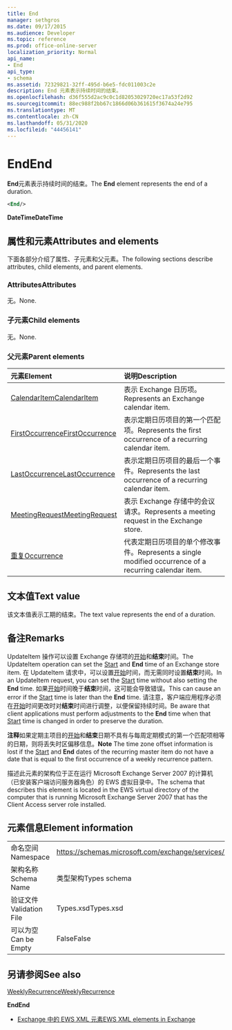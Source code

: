 ```yaml
---
title: End
manager: sethgros
ms.date: 09/17/2015
ms.audience: Developer
ms.topic: reference
ms.prod: office-online-server
localization_priority: Normal
api_name:
- End
api_type:
- schema
ms.assetid: 72329821-32ff-495d-b6e5-fdc011003c2e
description: End 元素表示持续时间的结束。
ms.openlocfilehash: d36f555d2ac9c0c1d82053029720ec17a53f2d92
ms.sourcegitcommit: 88ec988f2bb67c1866d06b361615f3674a24e795
ms.translationtype: MT
ms.contentlocale: zh-CN
ms.lasthandoff: 05/31/2020
ms.locfileid: "44456141"
---
```

# <a name="end"></a><span data-ttu-id="51a62-103">End</span><span class="sxs-lookup"><span data-stu-id="51a62-103">End</span></span>

<span data-ttu-id="51a62-104">**End**元素表示持续时间的结束。</span><span class="sxs-lookup"><span data-stu-id="51a62-104">The **End** element represents the end of a duration.</span></span> 
  
```xml
<End/>
```

 <span data-ttu-id="51a62-105">**DateTime**</span><span class="sxs-lookup"><span data-stu-id="51a62-105">**DateTime**</span></span>
## <a name="attributes-and-elements"></a><span data-ttu-id="51a62-106">属性和元素</span><span class="sxs-lookup"><span data-stu-id="51a62-106">Attributes and elements</span></span>

<span data-ttu-id="51a62-107">下面各部分介绍了属性、子元素和父元素。</span><span class="sxs-lookup"><span data-stu-id="51a62-107">The following sections describe attributes, child elements, and parent elements.</span></span>
  
### <a name="attributes"></a><span data-ttu-id="51a62-108">Attributes</span><span class="sxs-lookup"><span data-stu-id="51a62-108">Attributes</span></span>

<span data-ttu-id="51a62-109">无。</span><span class="sxs-lookup"><span data-stu-id="51a62-109">None.</span></span>
  
### <a name="child-elements"></a><span data-ttu-id="51a62-110">子元素</span><span class="sxs-lookup"><span data-stu-id="51a62-110">Child elements</span></span>

<span data-ttu-id="51a62-111">无。</span><span class="sxs-lookup"><span data-stu-id="51a62-111">None.</span></span>
  
### <a name="parent-elements"></a><span data-ttu-id="51a62-112">父元素</span><span class="sxs-lookup"><span data-stu-id="51a62-112">Parent elements</span></span>

|<span data-ttu-id="51a62-113">**元素**</span><span class="sxs-lookup"><span data-stu-id="51a62-113">**Element**</span></span>|<span data-ttu-id="51a62-114">**说明**</span><span class="sxs-lookup"><span data-stu-id="51a62-114">**Description**</span></span>|
|:-----|:-----|
|[<span data-ttu-id="51a62-115">CalendarItem</span><span class="sxs-lookup"><span data-stu-id="51a62-115">CalendarItem</span></span>](calendaritem.md) <br/> |<span data-ttu-id="51a62-116">表示 Exchange 日历项。</span><span class="sxs-lookup"><span data-stu-id="51a62-116">Represents an Exchange calendar item.</span></span>  <br/> |
|[<span data-ttu-id="51a62-117">FirstOccurrence</span><span class="sxs-lookup"><span data-stu-id="51a62-117">FirstOccurrence</span></span>](firstoccurrence.md) <br/> |<span data-ttu-id="51a62-118">表示定期日历项目的第一个匹配项。</span><span class="sxs-lookup"><span data-stu-id="51a62-118">Represents the first occurrence of a recurring calendar item.</span></span>  <br/> |
|[<span data-ttu-id="51a62-119">LastOccurrence</span><span class="sxs-lookup"><span data-stu-id="51a62-119">LastOccurrence</span></span>](lastoccurrence.md) <br/> |<span data-ttu-id="51a62-120">表示定期日历项目的最后一个事件。</span><span class="sxs-lookup"><span data-stu-id="51a62-120">Represents the last occurrence of a recurring calendar item.</span></span>  <br/> |
|[<span data-ttu-id="51a62-121">MeetingRequest</span><span class="sxs-lookup"><span data-stu-id="51a62-121">MeetingRequest</span></span>](meetingrequest.md) <br/> |<span data-ttu-id="51a62-122">表示 Exchange 存储中的会议请求。</span><span class="sxs-lookup"><span data-stu-id="51a62-122">Represents a meeting request in the Exchange store.</span></span>  <br/> |
|[<span data-ttu-id="51a62-123">重复</span><span class="sxs-lookup"><span data-stu-id="51a62-123">Occurrence</span></span>](occurrence.md) <br/> |<span data-ttu-id="51a62-124">代表定期日历项目的单个修改事件。</span><span class="sxs-lookup"><span data-stu-id="51a62-124">Represents a single modified occurrence of a recurring calendar item.</span></span>  <br/> |
   
## <a name="text-value"></a><span data-ttu-id="51a62-125">文本值</span><span class="sxs-lookup"><span data-stu-id="51a62-125">Text value</span></span>

<span data-ttu-id="51a62-126">该文本值表示工期的结束。</span><span class="sxs-lookup"><span data-stu-id="51a62-126">The text value represents the end of a duration.</span></span>
  
## <a name="remarks"></a><span data-ttu-id="51a62-127">备注</span><span class="sxs-lookup"><span data-stu-id="51a62-127">Remarks</span></span>

<span data-ttu-id="51a62-128">UpdateItem 操作可以设置 Exchange 存储项的[开始](start.md)和**结束**时间。</span><span class="sxs-lookup"><span data-stu-id="51a62-128">The UpdateItem operation can set the [Start](start.md) and **End** time of an Exchange store item.</span></span> <span data-ttu-id="51a62-129">在 UpdateItem 请求中，可以设置[开始](start.md)时间，而无需同时设置**结束**时间。</span><span class="sxs-lookup"><span data-stu-id="51a62-129">In an UpdateItem request, you can set the [Start](start.md) time without also setting the **End** time.</span></span> <span data-ttu-id="51a62-130">如果[开始](start.md)时间晚于**结束**时间，这可能会导致错误。</span><span class="sxs-lookup"><span data-stu-id="51a62-130">This can cause an error if the [Start](start.md) time is later than the **End** time.</span></span> <span data-ttu-id="51a62-131">请注意，客户端应用程序必须在[开始](start.md)时间更改时对**结束**时间进行调整，以便保留持续时间。</span><span class="sxs-lookup"><span data-stu-id="51a62-131">Be aware that client applications must perform adjustments to the **End** time when that [Start](start.md) time is changed in order to preserve the duration.</span></span> 
  
 <span data-ttu-id="51a62-132">**注释**如果定期主项目的[开始](start.md)和**结束**日期不具有与每周定期模式的第一个匹配项相等的日期，则将丢失时区偏移信息。</span><span class="sxs-lookup"><span data-stu-id="51a62-132">**Note** The time zone offset information is lost if the [Start](start.md) and **End** dates of the recurring master item do not have a date that is equal to the first occurrence of a weekly recurrence pattern.</span></span> 
  
<span data-ttu-id="51a62-133">描述此元素的架构位于正在运行 Microsoft Exchange Server 2007 的计算机（已安装客户端访问服务器角色）的 EWS 虚拟目录中。</span><span class="sxs-lookup"><span data-stu-id="51a62-133">The schema that describes this element is located in the EWS virtual directory of the computer that is running Microsoft Exchange Server 2007 that has the Client Access server role installed.</span></span>
  
## <a name="element-information"></a><span data-ttu-id="51a62-134">元素信息</span><span class="sxs-lookup"><span data-stu-id="51a62-134">Element information</span></span>

|||
|:-----|:-----|
|<span data-ttu-id="51a62-135">命名空间</span><span class="sxs-lookup"><span data-stu-id="51a62-135">Namespace</span></span>  <br/> |https://schemas.microsoft.com/exchange/services/2006/types  <br/> |
|<span data-ttu-id="51a62-136">架构名称</span><span class="sxs-lookup"><span data-stu-id="51a62-136">Schema Name</span></span>  <br/> |<span data-ttu-id="51a62-137">类型架构</span><span class="sxs-lookup"><span data-stu-id="51a62-137">Types schema</span></span>  <br/> |
|<span data-ttu-id="51a62-138">验证文件</span><span class="sxs-lookup"><span data-stu-id="51a62-138">Validation File</span></span>  <br/> |<span data-ttu-id="51a62-139">Types.xsd</span><span class="sxs-lookup"><span data-stu-id="51a62-139">Types.xsd</span></span>  <br/> |
|<span data-ttu-id="51a62-140">可以为空</span><span class="sxs-lookup"><span data-stu-id="51a62-140">Can be Empty</span></span>  <br/> |<span data-ttu-id="51a62-141">False</span><span class="sxs-lookup"><span data-stu-id="51a62-141">False</span></span>  <br/> |
   
## <a name="see-also"></a><span data-ttu-id="51a62-142">另请参阅</span><span class="sxs-lookup"><span data-stu-id="51a62-142">See also</span></span>



[<span data-ttu-id="51a62-143">WeeklyRecurrence</span><span class="sxs-lookup"><span data-stu-id="51a62-143">WeeklyRecurrence</span></span>](weeklyrecurrence.md)
  
 <span data-ttu-id="51a62-144">**End**</span><span class="sxs-lookup"><span data-stu-id="51a62-144">**End**</span></span>


- [<span data-ttu-id="51a62-145">Exchange 中的 EWS XML 元素</span><span class="sxs-lookup"><span data-stu-id="51a62-145">EWS XML elements in Exchange</span></span>](ews-xml-elements-in-exchange.md)

